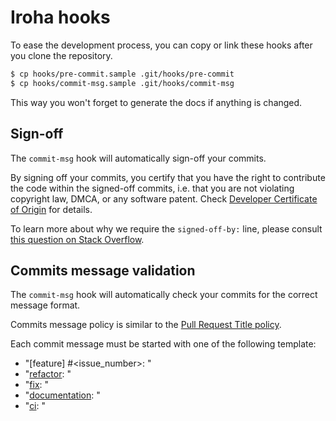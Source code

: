# Iroha hooks

To ease the development process, you can copy or link these hooks after you clone the repository.

```sh
$ cp hooks/pre-commit.sample .git/hooks/pre-commit
$ cp hooks/commit-msg.sample .git/hooks/commit-msg
```

This way you won't forget to generate the docs if anything is changed.

## Sign-off
The `commit-msg` hook will automatically sign-off your commits.

By signing off your commits, you certify that you have the right to contribute the code within the signed-off commits, i.e. that you are not violating copyright law, DMCA, or any software patent. Check [Developer Certificate of Origin](https://developercertificate.org/) for details.

To learn more about why we require the `signed-off-by:` line, please consult [this question on Stack Overflow](https://stackoverflow.com/questions/1962094/what-is-the-sign-off-feature-in-git-for).

## Commits message validation
The `commit-msg` hook will automatically check your commits for the correct message format.

Commits message policy is similar to the [Pull Request Title policy](https://github.com/hyperledger/iroha/blob/iroha2-dev/.github/workflows/iroha2-dev-pr-title.yml).

Each commit message must be started with one of the following template:
 - "[feature] #<issue_number>: <commit message>"
 - "[refactor]( optional#<issue_number>): <commit message>"
 - "[fix]( optional#<issue_number>): <commit message>"
 - "[documentation]( optional#<issue_number>): <commit message>"
 - "[ci]( optional#<issue_number>): <commit message>"